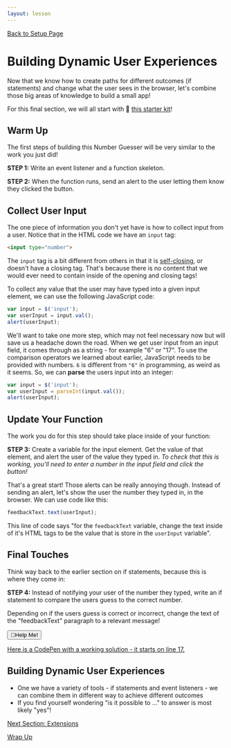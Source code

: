 ```yaml
---
layout: lesson
---
```


<a href="../">Back to Setup Page</a>

# Building Dynamic User Experiences

Now that we know how to create paths for different outcomes (if statements) and change what the user sees in the browser, let's combine those big areas of knowledge to build a small app!

For this final section, we will all start with <span role="img" aria-label="fork and knife emoji">🍴</span> [this starter kit](https://codepen.io/turing-trycoding/pen/yLgJPBb)!

<div class="try-it-new">
  <h2>Warm Up</h2>
  <p>The first steps of building this Number Guesser will be very similar to the work you just did!</p>
  <p><strong>STEP 1:</strong> Write an event listener and a function skeleton.</p>
  <p><strong>STEP 2:</strong> When the function runs, send an alert to the user letting them know they clicked the button.</p>
</div>

## Collect User Input

The one piece of information you don't yet have is how to collect input from a user. Notice that in the HTML code we have an `input` tag:

```html
<input type="number">
```

The `input` tag is a bit different from others in that it is [self-closing](https://www.tutorialmines.net/self-closing-tags-html/), or doesn't have a closing tag. That's because there is no content that we would ever need to contain inside of the opening and closing tags!

To collect any value that the user may have typed into a given input element, we can use the following JavaScript code:

```js
var input = $('input');
var userInput = input.val();
alert(userInput);
```

We'll want to take one more step, which may not feel necessary now but will save us a headache down the road. When we get user input from an input field, it comes through as a string - for example "6" or "17". To use the comparison operators we learned about earlier, JavaScript needs to be provided with numbers. `6` is different from `"6"` in programming, as weird as it seems. So, we can **parse** the users input into an integer:

```js
var input = $('input');
var userInput = parseInt(input.val());
alert(userInput);
```

<div class="try-it-new">
  <h2>Update Your Function</h2>
  <p>The work you do for this step should take place inside of your function:</p>
  <p><strong>STEP 3:</strong> Create a variable for the input element. Get the value of that element, and alert the user of the value they typed in. <em>To check that this is working, you'll need to enter a number in the input field and click the button!</em></p>
</div>

That's a great start! Those alerts can be really annoying though. Instead of sending an alert, let's show the user the number they typed in, in the browser. We can use code like this:

```js
feedbackText.text(userInput);
```

This line of code says "for the `feedbackText` variable, change the text inside of it's HTML tags to be the value that is store in the `userInput` variable".

<div class="try-it-new">
  <h2>Final Touches</h2>
  <p>Think way back to the earlier section on if statements, because this is where they come in:</p>
  <p><strong>STEP 4:</strong> Instead of notifying your user of the number they typed, write an if statement to compare the users guess to the correct number.</p>
  <p>Depending on if the users guess is correct or incorrect, change the text of the "feedbackText" paragraph to a relevant message!</p>
  <div class="help-container">
  <button class="help-click"><span role="img" aria-label="raised hand">🤚</span>Help Me!</button>
    <div class="help-toggle">
      <p><a href="https://codepen.io/turing-trycoding/pen/abBpgNg?editors=1010" target="blank">Here is a CodePen with a working solution - it starts on line 17.</a></p>
    </div>
  </div>
</div>

## Building Dynamic User Experiences

- One we have a variety of tools - if statements and event listeners - we can combine them in different way to achieve different outcomes
- If you find yourself wondering "is it possible to ..." to answer is most likely "yes"!

<a href="../extensions">Next Section: Extensions</a>

<a href="../wrap-up">Wrap Up</a>
